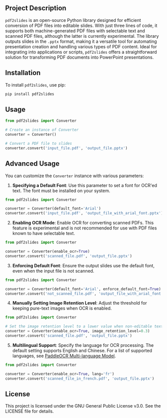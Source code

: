 ## Project Description

`pdf2slides` is an open-source Python library designed for efficient conversion of PDF files into editable slides. With just three lines of code, it supports both machine-generated PDF files with selectable text and scanned PDF files, although the latter is currently experimental. The library outputs slides in the `.pptx` format, making it a versatile tool for automating presentation creation and handling various types of PDF content. Ideal for integrating into applications or scripts, `pdf2slides` offers a straightforward solution for transforming PDF documents into PowerPoint presentations.

## Installation

To install `pdf2slides`, use pip:

```bash
pip install pdf2slides
```

## Usage

```python
from pdf2slides import Converter

# Create an instance of Converter
converter = Converter()

# Convert a PDF file to slides
converter.convert('input_file.pdf', 'output_file.pptx')
```

## Advanced Usage

You can customize the `Converter` instance with various parameters:

1. **Specifying a Default Font**: Use this parameter to set a font for OCR'ed text. The font must be installed on your system.

```python
from pdf2slides import Converter

converter = Converter(default_font='Arial')
converter.convert('input_file.pdf', 'output_file_with_arial_font.pptx')
```

2. **Enabling OCR Mode**: Enable OCR for converting scanned PDFs. This feature is experimental and is not recommended for use with PDF files known to have selectable text.


```python
from pdf2slides import Converter

converter = Converter(enable_ocr=True)
converter.convert('scanned_file.pdf', 'output_file.pptx')
```

3. **Enforcing Default Font**: Ensure the output slides use the default font, even when the input file is not scanned.

```python
from pdf2slides import Converter

converter = Converter(default_font='Arial', enforce_default_font=True)
converter.convert('not_scanned_file.pdf', 'output_file_with_arial_font.pptx')
```

4. **Manually Setting Image Retention Level**: Adjust the threshold for keeping pure-text images when OCR is enabled.

```python
from pdf2slides import Converter

# Set the image retention level to a lower value when non-editable text remains in the output as images.
converter = Converter(enable_ocr=True, image_retention_level=0.3)
converter.convert('scanned_file.pdf', 'output_file.pptx')
```

5. **Multilingual Support**: Specify the language for OCR processing. The default setting supports English and Chinese. For a list of supported languages, see [PaddleOCR Multi-language Model](https://github.com/PaddlePaddle/PaddleOCR/blob/main/doc/doc_en/multi_languages_en.md).

```python
from pdf2slides import Converter

converter = Converter(enable_ocr=True, lang='fr')
converter.convert('scanned_file_in_french.pdf', 'output_file.pptx')
```

## License

This project is licensed under the GNU General Public License v3.0. See the LICENSE file for details.